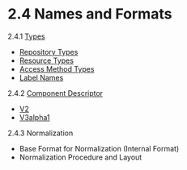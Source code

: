 # 2.4 Names and Formats


2.4.1 [Types](types.md)
- [Repository Types](types.md#repository-types)
- [Resource Types](types.md#resource-types)
- [Access Method Types](types.md#access-method-types)
- [Label Names](types.md#label-names)

2.4.2 [Component Descriptor](compdesc.md)
- [V2](compdesc/v2/README.md)
- [V3alpha1](compdesc/v3alpha1/README.md)

2.4.3 Normalization
- Base Format for Normalization (Internal Format)
- Normalization Procedure and Layout
